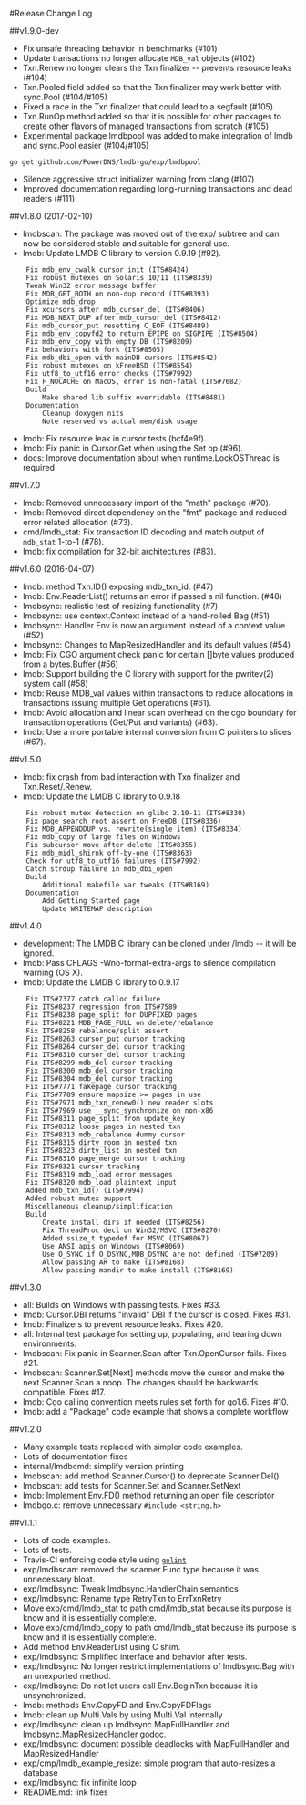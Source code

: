 #Release Change Log

##v1.9.0-dev

- Fix unsafe threading behavior in benchmarks (#101)
- Update transactions no longer allocate `MDB_val` objects (#102)
- Txn.Renew no longer clears the Txn finalizer -- prevents resource leaks (#104)
- Txn.Pooled field added so that the Txn finalizer may work better with
  sync.Pool (#104/#105)
- Fixed a race in the Txn finalizer that could lead to a segfault (#105)
- Txn.RunOp method added so that it is possible for other packages to create
  other flavors of managed transactions from scratch (#105)
- Experimental package lmdbpool was added to make integration of lmdb and
  sync.Pool easier (#104/#105)

```
go get github.com/PowerDNS/lmdb-go/exp/lmdbpool
```

- Silence aggressive struct initializer warning from clang (#107)
- Improved documentation regarding long-running transactions and dead readers
  (#111)

##v1.8.0 (2017-02-10)

- lmdbscan: The package was moved out of the exp/ subtree and can now be
  considered stable and suitable for general use.
- lmdb: Update LMDB C library to version 0.9.19 (#92).

```
	Fix mdb_env_cwalk cursor init (ITS#8424)
	Fix robust mutexes on Solaris 10/11 (ITS#8339)
	Tweak Win32 error message buffer
	Fix MDB_GET_BOTH on non-dup record (ITS#8393)
	Optimize mdb_drop
	Fix xcursors after mdb_cursor_del (ITS#8406)
	Fix MDB_NEXT_DUP after mdb_cursor_del (ITS#8412)
	Fix mdb_cursor_put resetting C_EOF (ITS#8489)
	Fix mdb_env_copyfd2 to return EPIPE on SIGPIPE (ITS#8504)
	Fix mdb_env_copy with empty DB (ITS#8209)
	Fix behaviors with fork (ITS#8505)
	Fix mdb_dbi_open with mainDB cursors (ITS#8542)
	Fix robust mutexes on kFreeBSD (ITS#8554)
	Fix utf8_to_utf16 error checks (ITS#7992)
	Fix F_NOCACHE on MacOS, error is non-fatal (ITS#7682)
	Build
		Make shared lib suffix overridable (ITS#8481)
	Documentation
		Cleanup doxygen nits
		Note reserved vs actual mem/disk usage
```

- lmdb: Fix resource leak in cursor tests (bcf4e9f).
- lmdb: Fix panic in Cursor.Get when using the Set op (#96).
- docs: Improve documentation about when runtime.LockOSThread is required

##v1.7.0

- lmdb: Removed unnecessary import of the "math" package (#70).
- lmdb: Removed direct dependency on the "fmt" package and reduced error
  related allocation (#73).
- cmd/lmdb_stat: Fix transaction ID decoding and match output of `mdb_stat`
  1-to-1 (#78).
- lmdb: fix compilation for 32-bit architectures (#83).

##v1.6.0 (2016-04-07)

- lmdb: method Txn.ID() exposing mdb_txn_id. (#47)
- lmdb: Env.ReaderList() returns an error if passed a nil function. (#48)
- lmdbsync: realistic test of resizing functionality (#7)
- lmdbsync: use context.Context instead of a hand-rolled Bag (#51)
- lmdbsync: Handler Env is now an argument instead of a context value (#52)
- lmdbsync: Changes to MapResizedHandler and its default values (#54)
- lmdb: Fix CGO argument check panic for certain []byte values produced from a
  bytes.Buffer (#56)
- lmdb: Support building the C library with support for the pwritev(2) system
  call (#58)
- lmdb: Reuse MDB_val values within transactions to reduce allocations in
  transactions issuing multiple Get operations (#61).
- lmdb: Avoid allocation and linear scan overhead on the cgo boundary for
  transaction operations (Get/Put and variants) (#63).
- lmdb: Use a more portable internal conversion from C pointers to slices
  (#67).

##v1.5.0

- lmdb: fix crash from bad interaction with Txn finalizer and Txn.Reset/.Renew.
- lmdb: Update the LMDB C library to 0.9.18

```
    Fix robust mutex detection on glibc 2.10-11 (ITS#8330)
    Fix page_search_root assert on FreeDB (ITS#8336)
    Fix MDB_APPENDDUP vs. rewrite(single item) (ITS#8334)
    Fix mdb_copy of large files on Windows
    Fix subcursor move after delete (ITS#8355)
    Fix mdb_midl_shirnk off-by-one (ITS#8363)
    Check for utf8_to_utf16 failures (ITS#7992)
    Catch strdup failure in mdb_dbi_open
    Build
        Additional makefile var tweaks (ITS#8169)
    Documentation
        Add Getting Started page
        Update WRITEMAP description
```

##v1.4.0

- development: The LMDB C library can be cloned under /lmdb -- it will be
  ignored.
- lmdb: Pass CFLAGS -Wno-format-extra-args to silence compilation warning (OS
  X).
- lmdb: Update the LMDB C library to 0.9.17

```
    Fix ITS#7377 catch calloc failure
    Fix ITS#8237 regression from ITS#7589
    Fix ITS#8238 page_split for DUPFIXED pages
    Fix ITS#8221 MDB_PAGE_FULL on delete/rebalance
    Fix ITS#8258 rebalance/split assert
    Fix ITS#8263 cursor_put cursor tracking
    Fix ITS#8264 cursor_del cursor tracking
    Fix ITS#8310 cursor_del cursor tracking
    Fix ITS#8299 mdb_del cursor tracking
    Fix ITS#8300 mdb_del cursor tracking
    Fix ITS#8304 mdb_del cursor tracking
    Fix ITS#7771 fakepage cursor tracking
    Fix ITS#7789 ensure mapsize >= pages in use
    Fix ITS#7971 mdb_txn_renew0() new reader slots
    Fix ITS#7969 use __sync_synchronize on non-x86
    Fix ITS#8311 page_split from update_key
    Fix ITS#8312 loose pages in nested txn
    Fix ITS#8313 mdb_rebalance dummy cursor
    Fix ITS#8315 dirty_room in nested txn
    Fix ITS#8323 dirty_list in nested txn
    Fix ITS#8316 page_merge cursor tracking
    Fix ITS#8321 cursor tracking
    Fix ITS#8319 mdb_load error messages
    Fix ITS#8320 mdb_load plaintext input
    Added mdb_txn_id() (ITS#7994)
    Added robust mutex support
    Miscellaneous cleanup/simplification
    Build
        Create install dirs if needed (ITS#8256)
        Fix ThreadProc decl on Win32/MSVC (ITS#8270)
        Added ssize_t typedef for MSVC (ITS#8067)
        Use ANSI apis on Windows (ITS#8069)
        Use O_SYNC if O_DSYNC,MDB_DSYNC are not defined (ITS#7209)
        Allow passing AR to make (ITS#8168)
        Allow passing mandir to make install (ITS#8169)
```


##v1.3.0

- all: Builds on Windows with passing tests. Fixes #33.
- lmdb: Cursor.DBI returns "invalid" DBI if the cursor is closed. Fixes #31.
- lmdb: Finalizers to prevent resource leaks. Fixes #20.
- all: Internal test package for setting up, populating, and tearing down environments.
- lmdbscan: Fix panic in Scanner.Scan after Txn.OpenCursor fails. Fixes #21.
- lmdbscan: Scanner.Set[Next] methods move the cursor and make the next
  Scanner.Scan a noop.  The changes should be backwards compatible. Fixes #17.
- lmdb: Cgo calling convention meets rules set forth for go1.6. Fixes #10.
- lmdb: add a "Package" code example that shows a complete workflow

##v1.2.0

- Many example tests replaced with simpler code examples.
- Lots of documentation fixes
- internal/lmdbcmd: simplify version printing
- lmdbscan: add method Scanner.Cursor() to deprecate Scanner.Del()
- lmdbscan: add tests for Scanner.Set and Scanner.SetNext
- lmdb: Implement Env.FD() method returning an open file descriptor
- lmdbgo.c: remove unnecessary `#include <string.h>`

##v1.1.1

- Lots of code examples.
- Lots of tests.
- Travis-CI enforcing code style using [`golint`](https://github.com/golang/lint)
- exp/lmdbscan: removed the scanner.Func type because it was unnecessary bloat.
- exp/lmdbsync: Tweak lmdbsync.HandlerChain semantics
- exp/lmdbsync: Rename type RetryTxn to ErrTxnRetry
- Move exp/cmd/lmdb_stat to path cmd/lmdb_stat because its purpose is know and
  it is essentially complete.
- Move exp/cmd/lmdb_copy to path cmd/lmdb_stat because its purpose is know and
  it is essentially complete.
- Add method Env.ReaderList using C shim.
- exp/lmdbsync: Simplified interface and behavior after tests.
- exp/lmdbsync: No longer restrict implementations of lmdbsync.Bag with an
  unexported method.
- exp/lmdbsync: Do not let users call Env.BeginTxn because it is
  unsynchronized.
- lmdb: methods Env.CopyFD and Env.CopyFDFlags
- lmdb: clean up Multi.Vals by using Multi.Val internally
- exp/lmdbsync: clean up lmdbsync.MapFullHandler and lmdbsync.MapResizedHandler
  godoc.
- exp/lmdbsync: document possible deadlocks with MapFullHandler and MapResizedHandler
- exp/cmp/lmdb_example_resize: simple program that auto-resizes a database
- exp/lmdbsync: fix infinite loop
- README.md: link fixes
